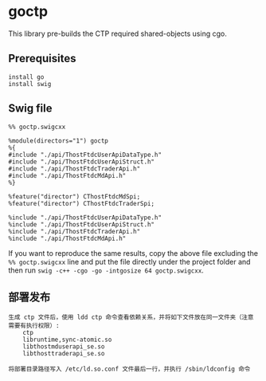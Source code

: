 # goctp
This library pre-builds the CTP required shared-objects using cgo.

## Prerequisites
    install go
    install swig

## Swig file
```
%% goctp.swigcxx

%module(directors="1") goctp
%{
#include "./api/ThostFtdcUserApiDataType.h"
#include "./api/ThostFtdcUserApiStruct.h"
#include "./api/ThostFtdcTraderApi.h"
#include "./api/ThostFtdcMdApi.h"
%}

%feature("director") CThostFtdcMdSpi;
%feature("director") CThostFtdcTraderSpi;

%include "./api/ThostFtdcUserApiDataType.h"
%include "./api/ThostFtdcUserApiStruct.h"
%include "./api/ThostFtdcTraderApi.h"
%include "./api/ThostFtdcMdApi.h"
```

If you want to reproduce the same results, copy the above file excluding the `%% goctp.swigcxx` line
and put the file directly under the project folder and then run `swig -c++ -cgo -go -intgosize 64 goctp.swigcxx`.

## 部署发布
    生成 ctp 文件后，使用 ldd ctp 命令查看依赖关系，并将如下文件放在同一文件夹（注意需要有执行权限）:
        ctp
        libruntime,sync-atomic.so
        libthostmduserapi_se.so
        libthosttraderapi_se.so

    将部署目录路径写入 /etc/ld.so.conf 文件最后一行，并执行 /sbin/ldconfig 命令